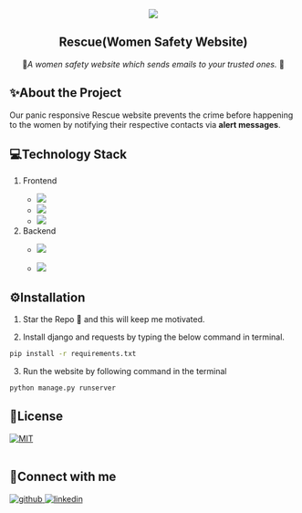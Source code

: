 <p align="center">
  <a href="https://github.com/swapnilsparsh/Rescue">
    <img src="https://github.com/swapnilsparsh/Rescue/blob/master/image.png" >
  </a>

  <h2 align="center"><b>Rescue(Women Safety Website)</b></h2>

  <p align="center">
    📧<i>A women safety website which sends emails to your trusted ones.</i> 📧
    <br />
  </p>
</p>

## ✨About the Project

Our panic responsive Rescue website prevents the crime before happening to the women by notifying their respective contacts via **alert messages**.

## 💻Technology Stack

<ol> 
  <li>Frontend</li> 
    <ul> 
      <li><img src="https://img.shields.io/badge/html5%20-%23E34F26.svg?&style=for-the-badge&logo=html5&logoColor=white"/></li> 
      <li><img src="https://img.shields.io/badge/css3%20-%231572B6.svg?&style=for-the-badge&logo=css3&logoColor=white"/></li> 
      <li><img src="https://img.shields.io/badge/bootstrap%20-%234f0599.svg?&style=for-the-badge&logo=bootstrap&logoColor=white"/></li>
    </ul>

  <li>Backend</li>
  <ul>
    <li><img src="https://img.shields.io/badge/django%20-%23092E20.svg?&style=for-the-badge&logo=django&logoColor=white"/></li>
  </ul>
   <ul>
    <li><img src="https://img.shields.io/badge/sqlite-%2307405e.svg?&style=for-the-badge&logo=sqlite&logoColor=white"/></li>
  </ul>
</ol>

## ⚙Installation

1. Star the Repo 🌟 and this will keep me motivated.

2. Install django and requests by typing the below command in terminal.
```sh
pip install -r requirements.txt
```

3. Run the website by following command in the terminal
```sh
python manage.py runserver
```


## 📄License

<a href="https://github.com/swapnilsparsh/Rescue/blob/master/LICENS" target="_blank">
<img src="https://img.shields.io/badge/license-MIT-green" alt=MIT>
</a>
<br>

</br>

## 📱Connect with me


<div align="left">
<a href="https://github.com/swapnilsparsh" target="_blank">
<img src=https://img.shields.io/badge/github-%2324292e.svg?&style=for-the-badge&logo=github&logoColor=white alt=github style="margin-bottom: 5px;" />
</a>
<a href="https://www.linkedin.com/in/swapnil-srivastava-sparsh/" target="_blank">
<img src=https://img.shields.io/badge/linkedin-%231E77B5.svg?&style=for-the-badge&logo=linkedin&logoColor=white alt=linkedin style="margin-bottom: 5px;" />
</a>
</div>
